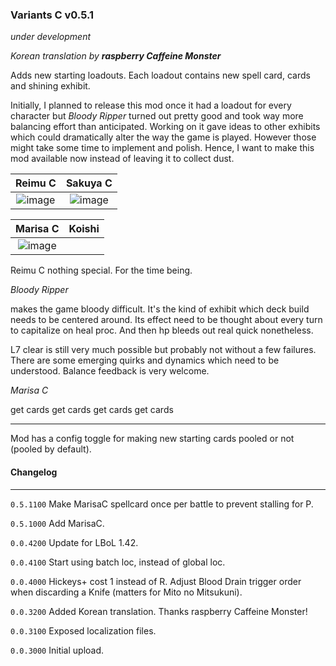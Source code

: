 ### Variants C v0.5.1
*under development*

*Korean translation by **raspberry Caffeine Monster***


Adds new starting loadouts. Each loadout contains new spell card, cards and shining exhibit. 

Initially, I planned to release this mod once it had a loadout for every character but *Bloody Ripper* turned out pretty good and took way more balancing effort than anticipated. Working on it gave ideas to other exhibits which could dramatically alter the way the game is played. However those might take some time to implement and polish. Hence, I want to make this mod available now instead of leaving it to collect dust.

Reimu C             |  Sakuya C             
:-------------------------:|:-------------------------:|
![image](https://github.com/Neoshrimp/TheGoodLBoLMods/assets/89428565/4692e714-894b-4ec4-bdce-a24e7a8b8d95) |  ![image](https://github.com/Neoshrimp/TheGoodLBoLMods/assets/89428565/99dba28e-ab95-4e4e-a85b-aae8c2236a1f)

Marisa C             |  Koishi
:-------------------------:|:-------------------------:|
![image](https://github.com/user-attachments/assets/db2bd603-5a4c-4820-a325-e443b64b2bff)|

Reimu C nothing special. For the time being.

*Bloody Ripper*

makes the game bloody difficult. It's the kind of exhibit which deck build needs to be centered around. Its effect need to be thought about every turn to capitalize on heal proc. And then hp bleeds out real quick nonetheless.

L7 clear is still very much possible but probably not without a few failures. There are some emerging quirks and dynamics which need to be understood. Balance feedback is very welcome.

*Marisa C*

get cards get cards get cards get cards


---
Mod has a config toggle for making new starting cards pooled or not (pooled by default).

#### Changelog
---
`0.5.1100` Make MarisaC spellcard once per battle to prevent stalling for P.

`0.5.1000` Add MarisaC.

`0.0.4200` Update for LBoL 1.42.

`0.0.4100` Start using batch loc, instead of global loc.

`0.0.4000` Hickeys+ cost 1 instead of R. Adjust Blood Drain trigger order when discarding a Knife (matters for Mito no Mitsukuni).

`0.0.3200` Added Korean translation. Thanks raspberry Caffeine Monster!

`0.0.3100` Exposed localization files.

`0.0.3000` Initial upload.
